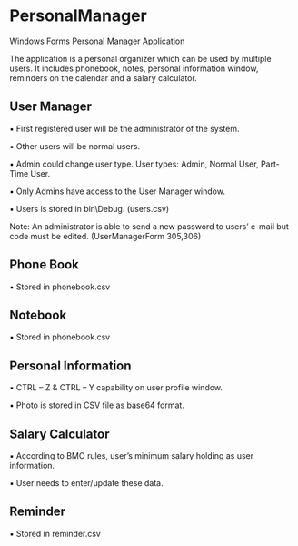 # PersonalManager
Windows Forms Personal Manager Application

The application is a personal organizer which can be used by multiple users.
It includes phonebook, notes, personal information window, reminders on the
calendar and a salary calculator.

## User Manager
▪ First registered user will be the administrator of the system.

▪ Other users will be normal users.

▪ Admin could change user type. User types: Admin, Normal User, Part-Time User.

▪ Only Admins have access to the User Manager window.

▪ Users is stored in bin\Debug. (users.csv)

Note: An administrator is able to send a new password to users’ e-mail but code must be edited. (UserManagerForm 305,306)

## Phone Book
▪ Stored in phonebook.csv

## Notebook
▪ Stored in phonebook.csv

## Personal Information
▪ CTRL – Z & CTRL – Y capability on user profile window.

▪ Photo is stored in CSV file as base64 format.

## Salary Calculator
▪ According to BMO rules, user’s minimum salary holding as user information.

▪ User needs to enter/update these data.

## Reminder
▪ Stored in reminder.csv
